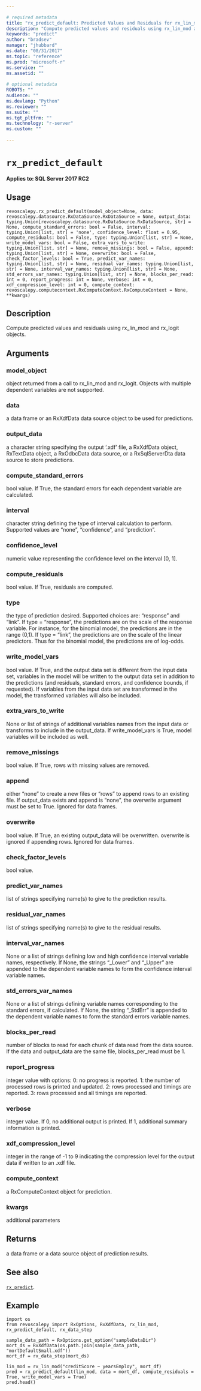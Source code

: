 ```yaml
--- 
 
# required metadata 
title: "rx_predict_default: Predicted Values and Residuals for rx_lin_mod and rx_logit" 
description: "Compute predicted values and residuals using rx_lin_mod and rx_logit objects." 
keywords: "predict" 
author: "bradsev" 
manager: "jhubbard" 
ms.date: "08/31/2017" 
ms.topic: "reference" 
ms.prod: "microsoft-r" 
ms.service: "" 
ms.assetid: "" 
 
# optional metadata 
ROBOTS: "" 
audience: "" 
ms.devlang: "Python" 
ms.reviewer: "" 
ms.suite: "" 
ms.tgt_pltfrm: "" 
ms.technology: "r-server" 
ms.custom: "" 
 
---
```


# `rx_predict_default`


**Applies to: SQL Server 2017 RC2**


## Usage



```
revoscalepy.rx_predict_default(model_object=None, data: revoscalepy.datasource.RxDataSource.RxDataSource = None, output_data: typing.Union[revoscalepy.datasource.RxDataSource.RxDataSource, str] = None, compute_standard_errors: bool = False, interval: typing.Union[list, str] = 'none', confidence_level: float = 0.95, compute_residuals: bool = False, type: typing.Union[list, str] = None, write_model_vars: bool = False, extra_vars_to_write: typing.Union[list, str] = None, remove_missings: bool = False, append: typing.Union[list, str] = None, overwrite: bool = False, check_factor_levels: bool = True, predict_var_names: typing.Union[list, str] = None, residual_var_names: typing.Union[list, str] = None, interval_var_names: typing.Union[list, str] = None, std_errors_var_names: typing.Union[list, str] = None, blocks_per_read: int = 0, report_progress: int = None, verbose: int = 0, xdf_compression_level: int = 0, compute_context: revoscalepy.computecontext.RxComputeContext.RxComputeContext = None, **kwargs)
```




## Description

Compute predicted values and residuals using rx_lin_mod and
rx_logit objects.


## Arguments


### model_object

object returned from a call to rx_lin_mod and rx_logit.
Objects with multiple dependent variables are not supported.


### data

a data frame or an RxXdfData data source object to be used for predictions.


### output_data

a character string specifying the output ‘.xdf’ file, a
RxXdfData object, RxTextData object, a RxOdbcData data source, or a
RxSqlServerDta data source to store predictions.


### compute_standard_errors

bool value. If True, the standard errors
for each dependent variable are calculated.


### interval

character string defining the type of interval calculation
to perform. Supported values are “none”, “confidence”, and “prediction”.


### confidence_level

numeric value representing the confidence level on
the interval [0, 1].


### compute_residuals

bool value. If True, residuals are computed.


### type

the type of prediction desired. Supported choices are: “response”
and “link”. If type = “response”, the predictions are on the scale of the
response variable. For instance, for the binomial model, the predictions
are in the range (0,1). If type = “link”, the predictions are on the scale
of the linear predictors. Thus for the binomial model, the predictions are
of log-odds.


### write_model_vars

bool value. If True, and the output data set is
different from the input data set, variables in the model will be written
to the output data set in addition to the predictions (and residuals,
standard errors, and confidence bounds, if requested). If variables from
the input data set are transformed in the model, the transformed variables
will also be included.


### extra_vars_to_write

None or list of strings of additional variables
names from the input data or transforms to include in the output_data. If
write_model_vars is True, model variables will be included as well.


### remove_missings

bool value. If True, rows with missing values are removed.


### append

either “none” to create a new files or “rows” to append rows
to an existing file. If output_data exists and append is “none”, the overwrite
argument must be set to True. Ignored for data frames.


### overwrite

bool value. If True, an existing output_data will be overwritten.
overwrite is ignored if appending rows. Ignored for data frames.


### check_factor_levels

bool value.


### predict_var_names

list of strings specifying name(s) to give to the prediction results.


### residual_var_names

list of strings specifying name(s) to give to the residual results.


### interval_var_names

None or a list of strings defining low and high
confidence interval variable names, respectively. If None, the strings
“_Lower” and “_Upper” are appended to the dependent variable names to
form the confidence interval variable names.


### std_errors_var_names

None or a list of strings defining variable
names corresponding to the standard errors, if calculated. If None, the
string “_StdErr” is appended to the dependent variable names to form the
standard errors variable names.


### blocks_per_read

number of blocks to read for each chunk of data read
from the data source. If the data and output_data are the same file,
blocks_per_read must be 1.


### report_progress

integer value with options:
0: no progress is reported.
1: the number of processed rows is printed and updated.
2: rows processed and timings are reported.
3: rows processed and all timings are reported.


### verbose

integer value. If 0, no additional output is printed. If 1,
additional summary information is printed.


### xdf_compression_level

integer in the range of -1 to 9 indicating the
compression level for the output data if written to an .xdf file.


### compute_context

a RxComputeContext object for prediction.


### kwargs

additional parameters


## Returns

a data frame or a data source object of prediction results.


## See also

[`rx_predict`](rx-predict.md).


## Example



```
import os
from revoscalepy import RxOptions, RxXdfData, rx_lin_mod, rx_predict_default, rx_data_step

sample_data_path = RxOptions.get_option("sampleDataDir")
mort_ds = RxXdfData(os.path.join(sample_data_path, "mortDefaultSmall.xdf"))
mort_df = rx_data_step(mort_ds)

lin_mod = rx_lin_mod("creditScore ~ yearsEmploy", mort_df)
pred = rx_predict_default(lin_mod, data = mort_df, compute_residuals = True, write_model_vars = True)
pred.head()
```

